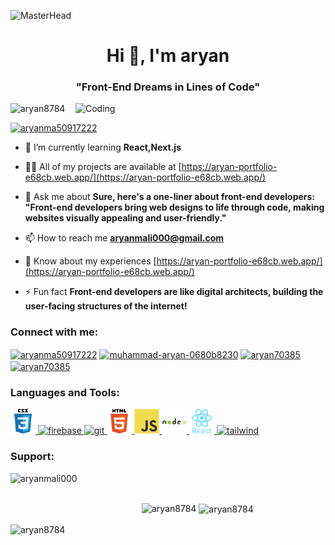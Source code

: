 ![MasterHead](https://miro.medium.com/v2/resize:fit:3200/1*i8-u-V8LTTbQwTeUwLI_BQ.gif)
<h1 align="center">Hi 👋, I'm aryan</h1>
<h3 align="center">"Front-End Dreams in Lines of Code"</h3>
<img align="right" alt="Coding" width="400" src="https://camo.githubusercontent.com/c1dcb74cc1c1835b1d716f5051499a2814c683c806b15f04b0eba492863703e9/68747470733a2f2f63646e2e6472696262626c652e636f6d2f75736572732f3733303730332f73637265656e73686f74732f363538313234332f6176656e746f2e676966">


<p align="left"> <img src="https://komarev.com/ghpvc/?username=aryan8784&label=Profile%20views&color=0e75b6&style=flat" alt="aryan8784" /> </p>

<p align="left"> <a href="https://twitter.com/aryanma50917222" target="blank"><img src="https://img.shields.io/twitter/follow/aryanma50917222?logo=twitter&style=for-the-badge" alt="aryanma50917222" /></a> </p>

- 🌱 I’m currently learning **React,Next.js**

- 👨‍💻 All of my projects are available at [https://aryan-portfolio-e68cb.web.app/](https://aryan-portfolio-e68cb.web.app/)

- 💬 Ask me about **Sure, here's a one-liner about front-end developers: "Front-end developers bring web designs to life through code, making websites visually appealing and user-friendly."**

- 📫 How to reach me **aryanmali000@gmail.com**

- 📄 Know about my experiences [https://aryan-portfolio-e68cb.web.app/](https://aryan-portfolio-e68cb.web.app/)

- ⚡ Fun fact **Front-end developers are like digital architects, building the user-facing structures of the internet!**

<h3 align="left">Connect with me:</h3>
<p align="left">
<a href="https://twitter.com/aryanma50917222" target="blank"><img align="center" src="https://raw.githubusercontent.com/rahuldkjain/github-profile-readme-generator/master/src/images/icons/Social/twitter.svg" alt="aryanma50917222" height="30" width="40" /></a>
<a href="https://linkedin.com/in/muhammad-aryan-0680b8230" target="blank"><img align="center" src="https://raw.githubusercontent.com/rahuldkjain/github-profile-readme-generator/master/src/images/icons/Social/linked-in-alt.svg" alt="muhammad-aryan-0680b8230" height="30" width="40" /></a>
<a href="https://fb.com/aryan70385" target="blank"><img align="center" src="https://raw.githubusercontent.com/rahuldkjain/github-profile-readme-generator/master/src/images/icons/Social/facebook.svg" alt="aryan70385" height="30" width="40" /></a>
<a href="https://instagram.com/aryan70385" target="blank"><img align="center" src="https://raw.githubusercontent.com/rahuldkjain/github-profile-readme-generator/master/src/images/icons/Social/instagram.svg" alt="aryan70385" height="30" width="40" /></a>
</p>

<h3 align="left">Languages and Tools:</h3>
<p align="left"> <a href="https://www.w3schools.com/css/" target="_blank" rel="noreferrer"> <img src="https://raw.githubusercontent.com/devicons/devicon/master/icons/css3/css3-original-wordmark.svg" alt="css3" width="40" height="40"/> </a> <a href="https://firebase.google.com/" target="_blank" rel="noreferrer"> <img src="https://www.vectorlogo.zone/logos/firebase/firebase-icon.svg" alt="firebase" width="40" height="40"/> </a> <a href="https://git-scm.com/" target="_blank" rel="noreferrer"> <img src="https://www.vectorlogo.zone/logos/git-scm/git-scm-icon.svg" alt="git" width="40" height="40"/> </a> <a href="https://www.w3.org/html/" target="_blank" rel="noreferrer"> <img src="https://raw.githubusercontent.com/devicons/devicon/master/icons/html5/html5-original-wordmark.svg" alt="html5" width="40" height="40"/> </a> <a href="https://developer.mozilla.org/en-US/docs/Web/JavaScript" target="_blank" rel="noreferrer"> <img src="https://raw.githubusercontent.com/devicons/devicon/master/icons/javascript/javascript-original.svg" alt="javascript" width="40" height="40"/> </a> <a href="https://nodejs.org" target="_blank" rel="noreferrer"> <img src="https://raw.githubusercontent.com/devicons/devicon/master/icons/nodejs/nodejs-original-wordmark.svg" alt="nodejs" width="40" height="40"/> </a> <a href="https://reactjs.org/" target="_blank" rel="noreferrer"> <img src="https://raw.githubusercontent.com/devicons/devicon/master/icons/react/react-original-wordmark.svg" alt="react" width="40" height="40"/> </a> <a href="https://tailwindcss.com/" target="_blank" rel="noreferrer"> <img src="https://www.vectorlogo.zone/logos/tailwindcss/tailwindcss-icon.svg" alt="tailwind" width="40" height="40"/> </a> </p>

<h3 align="left">Support:</h3>
<p><a href="https://www.buymeacoffee.com/aryanmali000"> <img align="left" src="https://cdn.buymeacoffee.com/buttons/v2/default-yellow.png" height="50" width="210" alt="aryanmali000" /></a></p><br><br>

<p><img align="left" src="https://github-readme-stats.vercel.app/api/top-langs?username=aryan8784&show_icons=true&locale=en&layout=compact" alt="aryan8784" /></p>

<p>&nbsp;<img align="center" src="https://github-readme-stats.vercel.app/api?username=aryan8784&show_icons=true&locale=en" alt="aryan8784" /></p>

<p><img align="center" src="https://github-readme-streak-stats.herokuapp.com/?user=aryan8784&" alt="aryan8784" /></p>
